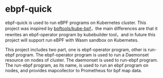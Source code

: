 # ebpf-quick

ebpf-quick is used to run eBPF programs on Kubernetes cluster. This project was inspired by [bpftools/kube-bpf](https://github.com/bpftools/kube-bpf)，the main differences are that it rewrites an ebpf-operator program by kubebuilder tool，and in future this project will support run eBPF with Wasm sandbox on Kubernetes.

This project includes two part, one is ebpf-operator program, other is run-ebpf program. The ebpf-operator program is used to run a Daemonset resource on nodes of cluster. The daemonset is used to run-ebpf program. The run-ebpf program, as its name,  is used to run an ebpf program on nodes, and provides mapcollector to Prometheus for bpf map data.
